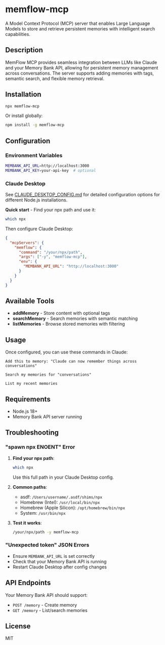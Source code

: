# memflow-mcp

A Model Context Protocol (MCP) server that enables Large Language Models to store and retrieve persistent memories with intelligent search capabilities.

## Description

MemFlow MCP provides seamless integration between LLMs like Claude and your Memory Bank API, allowing for persistent memory management across conversations. The server supports adding memories with tags, semantic search, and flexible memory retrieval.

## Installation

```bash
npx memflow-mcp
```

Or install globally:

```bash
npm install -g memflow-mcp
```

## Configuration

### Environment Variables

```bash
MEMBANK_API_URL=http://localhost:3000
MEMBANK_API_KEY=your-api-key  # optional
```

### Claude Desktop

See [CLAUDE_DESKTOP_CONFIG.md](./CLAUDE_DESKTOP_CONFIG.md) for detailed configuration options for different Node.js installations.

**Quick start** - Find your npx path and use it:

```bash
which npx
```

Then configure Claude Desktop:

```json
{
  "mcpServers": {
    "memflow": {
      "command": "/your/npx/path",
      "args": ["-y", "memflow-mcp"],
      "env": {
        "MEMBANK_API_URL": "http://localhost:3000"
      }
    }
  }
}
```

## Available Tools

- **addMemory** - Store content with optional tags
- **searchMemory** - Search memories with semantic matching
- **listMemories** - Browse stored memories with filtering

## Usage

Once configured, you can use these commands in Claude:

```
Add this to memory: "Claude can now remember things across conversations"

Search my memories for "conversations"

List my recent memories
```

## Requirements

- Node.js 18+
- Memory Bank API server running

## Troubleshooting

### "spawn npx ENOENT" Error

1. **Find your npx path**:
   ```bash
   which npx
   ```
   Use this full path in your Claude Desktop config.

2. **Common paths**:
   - asdf: `/Users/username/.asdf/shims/npx`
   - Homebrew (Intel): `/usr/local/bin/npx`
   - Homebrew (Apple Silicon): `/opt/homebrew/bin/npx`
   - System: `/usr/bin/npx`

3. **Test it works**:
   ```bash
   /your/npx/path -y memflow-mcp
   ```

### "Unexpected token" JSON Errors

- Ensure `MEMBANK_API_URL` is set correctly
- Check that your Memory Bank API is running
- Restart Claude Desktop after config changes

## API Endpoints

Your Memory Bank API should support:

- `POST /memory` - Create memory
- `GET /memory` - List/search memories

## License

MIT
